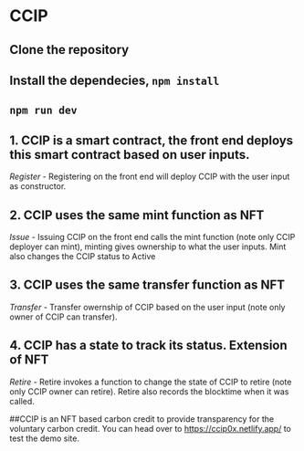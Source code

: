 # CCIP  

## Clone the repository 

## Install the dependecies, `npm install`
## `npm run dev`

## 1. CCIP is a smart contract, the front end deploys this smart contract based on user inputs. 
*Register* - Registering on the front end will deploy CCIP with the user input as constructor. 

## 2. CCIP uses the same mint function as NFT 
*Issue* - Issuing CCIP on the front end calls the mint function (note only CCIP deployer can mint), minting gives ownership to what the user inputs. Mint also changes the CCIP status to Active

## 3. CCIP uses the same transfer function as NFT
*Transfer* - Transfer owernship of CCIP based on the user input (note only owner of CCIP can transfer).

## 4. CCIP has a state to track its status. Extension of NFT
*Retire* - Retire invokes a function to change the state of CCIP to retire (note only CCIP owner can retire). Retire also records the blocktime when it was called. 

##CCIP is an NFT based carbon credit to provide transparency for the voluntary carbon credit. You can head over to https://ccip0x.netlify.app/ to test the demo site.


